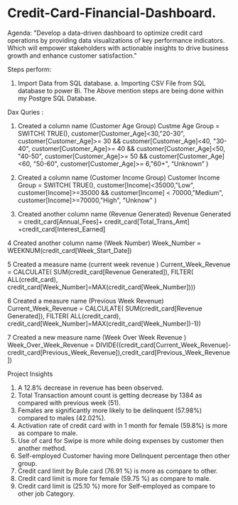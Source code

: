 # Credit-Card-Financial-Dashboard.

Agenda:
"Develop a data-driven dashboard to optimize credit card operations by providing data visualizations of key performance indicators. Which will empower stakeholders with actionable insights to drive business growth and enhance customer satisfaction."



Steps perform:
1.  Import Data from SQL database.
a.	Importing CSV File from SQL database to power Bi. 
The Above mention steps are being done within my Postgre SQL Database.



Dax Quries :

 
1. Created a column name (Customer Age Group)
Custme Age Group = SWITCH(
        TRUE(),
         customer[Customer_Age]<30,"20-30",
            customer[Customer_Age]>= 30 && customer[Customer_Age]<40, "30-40",
     customer[Customer_Age]>= 40 && customer[Customer_Age]<50, "40-50",
            customer[Customer_Age]>= 50 && customer[Customer_Age]<60, "50-60",
            customer[Customer_Age]>= 6,"60+",
            “Unknown”
             )

2. Created a column name (Customer Income Group)
Customer Income Group = SWITCH(
        TRUE(),
        customer[Income]<35000,"Low",
        customer[Income]>=35000 && customer[Income] < 70000,"Medium",
        customer[Income]>=70000,"High",
        "Unknow"
)

 3. Created another column name (Revenue Generated)
Revenue Generated = credit_card[Annual_Fees]+ credit_card[Total_Trans_Amt] +credit_card[Interest_Earned]

4 Created another column name (Week Number)
Week_Number = WEEKNUM(credit_card[Week_Start_Date])

5  Created a measure name (current week revenue )
Current_Week_Revenue = CALCULATE(
    SUM(credit_card[Revenue Generated]),
    FILTER(
        ALL(credit_card),
        credit_card[Week_Number]=MAX(credit_card[Week_Number])))

6 Created a measure name (Previous Week Revenue)
Current_Week_Revenue = CALCULATE(
    SUM(credit_card[Revenue Generated]),
    FILTER(
        ALL(credit_card),
        credit_card[Week_Number]=MAX(credit_card[Week_Number])-1))

7 Created a new measure name (Week Over Week Revenue )
Week_Over_Week_Revenue = DIVIDE((credit_card[Current_Week_Revenue]-credit_card[Previous_Week_Revenue]),credit_card[Previous_Week_Revenue])



Project Insights 

1.	A 12.8% decrease in revenue has been observed.
2.	Total Transaction amount count is getting decrease by 1384 as compared with previous week (51).
3.	Females are significantly more likely to be delinquent (57.98%) compared to males (42.02%).
4.	Activation rate of credit card with in 1 month for female (59.8%) is more as compare to male.
5.	Use of card for Swipe is more while doing expenses by customer then another method. 
6.	Self-employed Customer having more Delinquent percentage then other group. 
7.	Credit card limit by Bule card (76.91 %) is more as compare to other.
8.	Credit card limit is more for female (59.75 %) as compare to male. 
9.	Credit card limit is (25.10 %) more for Self-employed as compare to other job Category. 


